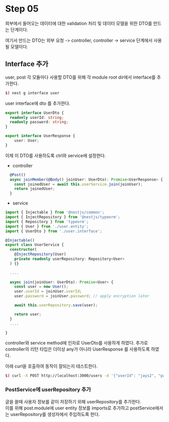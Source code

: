 # Step 05 

외부에서 들어오는 데이터에 대한 validation 처리 및 데이터 모델을 위한 DTO를  만드는 단계이다.  

여기서 만드는 DTO는 외부 요청 -> controller, controller -> service 단계에서 사용될 모델이다.  

## Interface 추가

user, post 각 모듈마다 사용할 DTO를 위해 각 module root dir에서 interface를 추가한다.  

```bash
$) nest g interface user
```

user interface에 dto 를 추가한다.  

```typescript
export interface UserDto {
  readonly userId: string;
  readonly password: string;
}

export interface UserResponse {
	user: User;
}
```

이제 이 DTO를 사용하도록 ctrl와 service에 설정한다.   
- controller

```typescript
  @Post()
  async joinMember(@Body() joinUser: UserDto): Promise<UserResponse> {
    const joinedUser = await this.userService.join(joinUser);
    return joinedUser;
  }
```

- service 

```typescript
import { Injectable } from '@nestjs/common';
import { InjectRepository } from '@nestjs/typeorm';
import { Repository } from 'typeorm';
import { User } from './user.entity';
import { UserDto } from './user.interface';

@Injectable()
export class UserService {
  constructor(
    @InjectRepository(User)
    private readonly userRepository: Repository<User>
  ) {}

  ....
  
  async join(joinUser: UserDto): Promise<User> {
    const user = new User();
    user.userId = joinUser.userId;
    user.password = joinUser.password; // apply encryption later

    await this.userRepository.save(user);

    return user;
  }
  ....

}

```
controller와 service method에 인자로 UserDto를 사용하게 하였다. 
추가로 controller의 리턴 타입은 더이상 any가 아니라 UserResponse 를 사용하도록 하였다. 

아래 curl을 호출하여 동작이 잘되는지 테스트한다.  

```bash
$) curl -X POST http://localhost:3000/users -d '{"userId": "jays2", "password":"5678"}' -H "Content-Type: application/json"
```


### PostService에 userRepository 추가 
글을 쓸때 사용자 정보를 같이 저장하기 위해 userRepository를 추가한다.  
이를 위해 post.module에 user entity 정보를 imports로 추가하고 postService에서는 userRepository를 생성자에서 주입하도록 한다.  

